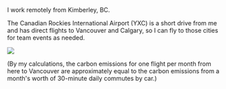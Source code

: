 I work remotely from Kimberley, BC.

The Canadian Rockies International Airport (YXC) is a short drive from me and has
direct flights to Vancouver and Calgary, so I can fly to those cities for team
events as needed.

<img src='/assets/kimberley-bc.jpg'/>

(By my calculations, the carbon emissions for one flight per month from here to
Vancouver are approximately equal to the carbon emissions from a month's worth
of 30-minute daily commutes by car.)

